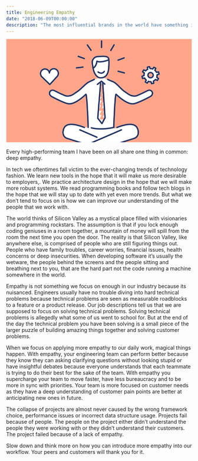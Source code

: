 ```yaml
---
title: Engineering Empathy
date: "2018-06-09T00:00:00"
description: "The most influential brands in the world have something in common: a strong and inspiring mission statement."
---
```


![header image](./header.jpeg)

Every high-performing team I have been on all share one thing in common: deep empathy.

In tech we oftentimes fall victim to the ever-changing trends of technology fashion. We learn new tools in the hope that it will make us more desirable to employers,. We practice architecture design in the hope that we will make more robust systems. We read programming books and follow tech blogs in the hope that we will stay up to date with yet even more trends. But what we don’t tend to focus on is how we can improve our understanding of the people that we work with.

The world thinks of Silicon Valley as a mystical place filled with visionaries and programming rockstars. The assumption is that if you lock enough coding geniuses in a room together, a mountain of money will spill from the room the next time you open the door. The reality is that Silicon Valley, like anywhere else, is comprised of people who are still figuring things out. People who have family troubles, career worries, financial issues, health concerns or deep insecurities. When developing software it’s usually the wetware, the people behind the screens and the people sitting and breathing next to you, that are the hard part not the code running a machine somewhere in the world.

Empathy is not something we focus on enough in our industry because its nuisanced. Engineers usually have no trouble diving into hard technical problems because technical problems are seen as measurable roadblocks to a feature or a product release. Our job descriptions tell us that we are supposed to focus on solving technical problems. Solving technical problems is allegedly what some of us went to school for. But at the end of the day the technical problem you have been solving is a small piece of the larger puzzle of building amazing things together and solving customer problems.

When we focus on applying more empathy to our daily work, magical things happen. With empathy, your engineering team can perform better because they know they can asking clarifying questions without looking stupid or have insightful debates because everyone understands that each teammate is trying to do their best for the sake of the team. With empathy you supercharge your team to move faster, have less bureaucracy and to be more in sync with priorities. Your team is more focused on customer needs as they have a deep understanding of customer pain points are better at anticipating new ones in future.

The collapse of projects are almost never caused by the wrong framework choice, performance issues or incorrect data structure usage. Projects fail because of people. The people on the project either didn’t understand the people they were working with or they didn’t understand their customers. The project failed because of a lack of empathy.

Slow down and think more on how you can introduce more empathy into our workflow. Your peers and customers will thank you for it.